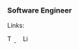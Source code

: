 ### Software Engineer
Links:

<p align="left">
  <a href="https://twitter.com/namestarlit">
  <img src="https://cdn.simpleicons.org/twitter/f5f5f5" alt="Twitter" height="16" width="16">
  </a>&nbsp;&nbsp;&nbsp; <!-- Adding non-breaking spaces -->
  <a href="https://www.linkedin.com/in/namestarlit/">
  <img src="https://cdn.simpleicons.org/linkedin/f5f5f5" alt="LinkedIn" height="16" width="16">
  </a>
</p>
